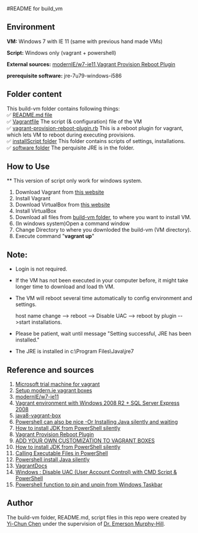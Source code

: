 #README for build_vm

Environment
------
__VM:__ Windows 7 with IE 11 (same with previous hand made VMs)

__Script:__ Windows only (vagrant + powershell)

__External sources:__ [modernIE/w7-ie11](https://atlas.hashicorp.com/modernIE/boxes/w7-ie11),[Vagrant Provision Reboot Plugin](https://github.com/exratione/vagrant-provision-reboot) 

__prerequisite software:__ jre-7u79-windows-i586


Folder content
-----
This build-vm folder contains following things:<br>
:white_check_mark: [README.md file](https://github.com/SoftwareEngineeringToolDemos/ICSE-2011-ViewInfinity/blob/master/build-vm/README.md) <br>
:white_check_mark: [Vagrantfile](https://github.com/SoftwareEngineeringToolDemos/ICSE-2011-ViewInfinity/blob/master/build-vm/Vagrantfile) The script (& configuration) file of the VM<br>
:white_check_mark: [vagrant-provision-reboot-plugin.rb](https://github.com/SoftwareEngineeringToolDemos/ICSE-2011-ViewInfinity/blob/master/build-vm/vagrant-provision-reboot-plugin.rb) This is a reboot plugin for vagrant, which lets VM to reboot during executing provisions.<br>
:white_check_mark: [installScript folder](https://github.com/SoftwareEngineeringToolDemos/ICSE-2011-ViewInfinity/tree/master/build-vm/installScript) This folder contains scripts of settings, installations.<br>
:white_check_mark: [software folder](https://github.com/SoftwareEngineeringToolDemos/ICSE-2011-ViewInfinity/tree/master/build-vm/software) The perquisite JRE is in the folder.<br>



How to Use
-----
** This version of script only work for windows system.

1. Download Vagrant from [this website](https://www.vagrantup.com/)
2. Install Vagrant
3. Download VirtualBox from [this website](https://www.virtualbox.org/wiki/Downloads)
4. Install VirtualBox
5. Download all files from [build-vm folder](https://github.com/SoftwareEngineeringToolDemos/ICSE-2011-ViewInfinity/tree/master/build-vm), to where you want to install VM.
6. (In windows system)Open a command window
7. Change Directory to where you downloded the build-vm (VM directory).
8. Execute command "__vagrant up__"

Note:
------
- Login is not required.
- If the VM has not been executed in your computer before, it might take longer time to download and load th VM.
- The VM will reboot several time automatically to config environment and settings.

  host name change --> reboot --> Disable UAC --> reboot by plugin -->start installations.
- Please be patient, wait until message "Setting successful, JRE has been installed."
- The JRE is installed in c:\Program Files\Java\jre7

Reference and sources
-----
1. [Microsoft trial machine for vagrant](https://dev.windows.com/en-us/microsoft-edge/tools/vms/windows/)
2. [Setup modern.ie vagrant boxes](https://gist.github.com/andreptb/57e388df5e881937e62a)
3. [modernIE/w7-ie11](https://atlas.hashicorp.com/modernIE/boxes/w7-ie11)
4. [Vagrant environment with Windows 2008 R2 + SQL Server Express 2008](https://github.com/fgrehm/vagrant-mssql-express)
5. [java8-vagrant-box](https://github.com/shekhargulati/java8-vagrant-box/blob/master/cookbooks/java/README.md)
6. [Powershell can also be nice -Or Installing Java silently and waiting](http://ramblingsofaswtester.com/?p=552)
7. [How to install JDK from PowerShell silently](http://blag.koveras.org/2011/12/24/how-to-install-jdk-from-powershell-silently/)
8. [Vagrant Provision Reboot Plugin](https://github.com/exratione/vagrant-provision-reboot)
9. [ADD YOUR OWN CUSTOMIZATION TO VAGRANT BOXES](https://mkrmr.wordpress.com/2012/08/12/add-your-own-customization-to-vagrant-boxes/)
10. [How to install JDK from PowerShell silently](http://blag.koveras.org/2011/12/24/how-to-install-jdk-from-powershell-silently/)
11. [Calling Executable Files in PowerShell](http://www.andyparkhill.co.uk/2012/02/calling-executable-files-in-powershell.html)
12. [Powershell install Java silently](http://stackoverflow.com/questions/29799158/powershell-install-java-silently)
13. [VagrantDocs](http://docs-v1.vagrantup.com/v1/docs/getting-started/index.html)
14. [Windows : Disable UAC (User Account Control) with CMD Script & PowerShell](http://juventusitprofessional.blogspot.com/2014/05/windows-disable-uac-user-account.html)
15. [Powershell function to pin and unpin from Windows Taskbar](https://rcmtech.wordpress.com/2014/03/12/powershell-function-to-pin-and-unpin-from-windows-taskbar/)

Author
-----
The build-vm folder, README.md, script files in this repo were created by [Yi-Chun Chen](https://github.com/RimiChen) under the supervision of [Dr. Emerson Murphy-Hill](https://github.com/CaptainEmerson).

